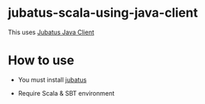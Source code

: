 jubatus-scala-using-java-client
===============================

This uses [Jubatus Java Client](https://github.com/jubatus/jubatus-java-client)

How to use
==========

- You must install [jubatus](http://jubat.us/)

- Require Scala & SBT environment
